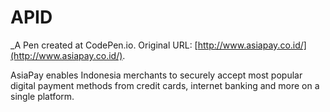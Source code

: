 # APID
 _A Pen created at CodePen.io. Original URL: [http://www.asiapay.co.id/](http://www.asiapay.co.id/).

AsiaPay enables Indonesia merchants to securely accept most popular digital payment methods from credit cards, internet banking and more on a single platform.